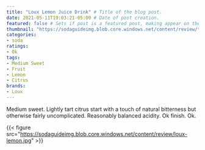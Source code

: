 ```yaml
---
title: "Loux Lemon Juice Drink" # Title of the blog post.
date: 2021-05-11T19:03:21-05:00 # Date of post creation.
featured: false # Sets if post is a featured post, making appear on the home page side bar.
thumbnail: "https://sodaguideimg.blob.core.windows.net/content/review/thumbs/loux-lemon.jpg" # Sets thumbnail image appearing inside card on homepage.
categories:
- soda
ratings:
- Ok
tags:
- Medium Sweet
- Fruit
- Lemon
- Citrus
brands:
- Loux
---
```


Medium sweet. Lightly tart citrus start with a touch of natural bitterness but otherwise fairly uncomplicated. Reasonably balanced acidity. Ok finish. Ok.

{{< figure src="https://sodaguideimg.blob.core.windows.net/content/review/loux-lemon.jpg" >}}